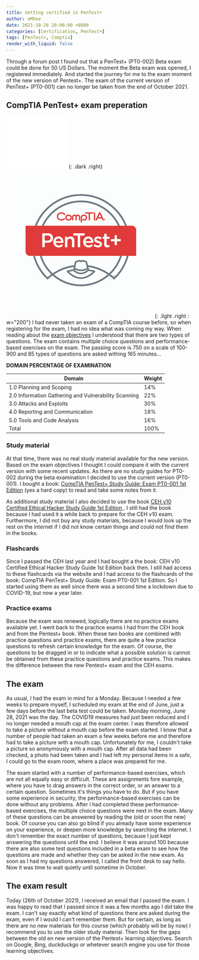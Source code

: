 ```yaml
---
title: Getting certified in PenTest+
author: eMVee
date: 2021-10-26 20:00:00 +0800
categories: [Certification, PenTest+]
tags: [PenTest+, Comptia]
render_with_liquid: false
---
```

Through a forum post I found out that a PenTest+ (PT0-002) Beta exam could be done for 50 US Dollars. The moment the Beta exam was opened, I registered immediately. And started the journey for me to the exam moment of the new version of Pentest+. The exam of the current version of PenTest+ (PT0-001) can no longer be taken from the end of October 2021.

## CompTIA PenTest+ exam preperation
![Image](/assets/img/Education/pentest+.png){: .dark .right}
![Image](/assets/img/Education/pentestplus-light.png){: .light .right : w="200"}
I had never taken an exam of a CompTIA course before, so when registering for the exam, I had no idea what was coming my way. When reading about the [exam objectives](https://partners.comptia.org/docs/default-source/resources/comptia-pentest-pt0-002-exam-objectives-(4-0)) I understood that there are two types of questions. The exam contains multiple choice questions and performance-based exercises on the exam. The passing score is 750 on a scale of 100-900 and 85 types of questions are asked withing 165 minutes...

**DOMAIN PERCENTAGE OF EXAMINATION**

| Domain                                                    | Weight     |
| --------------------------------------------------------- | ---------- |
| 1.0 Planning and Scoping                                  |       14%  |
| 2.0 Information Gathering and Vulnerability Scanning      |       22%  |
| 3.0 Attacks and Exploits                                  |       30%  |
| 4.0 Reporting and Communication                           |       18%  |
| 5.0 Tools and Code Analysis                               |       16%  |
| Total                                                     |       100% |

### Study material
At that time, there was no real study material available for the new version. Based on the exam objectives I thought I could compare it with the current version with some recent updates. As there are no study guides for PT0-002 during the beta examination I decided to use the current version (PT0-001). I bought a book: [CompTIA PenTest+ Study Guide: Exam PT0-001 1st Edition](https://www.amazon.com/CompTIA-PenTest-Study-Guide-PT0-001/dp/1119504228/ref=sr_1_3?dchild=1&keywords=pentest%2B&qid=1633186500&s=books&sr=1-3) (yes a hard copy) to read and take some notes from it.

As additional study material I also decided to use the book [CEH v10 Certified Ethical Hacker Study Guide 1st Edition ](https://www.amazon.com/Certified-Ethical-Hacker-Study-Guide/dp/1119533198/ref=sr_1_1?crid=1T4UKAVU0DZ2A&dchild=1&keywords=certified+ethical+hacker+v10&qid=1633293396&sprefix=certified+ethical%2Caps%2C692&sr=8-1). I still had the book because I had used it a while back to prepare for the CEH v10 exam. Furthermore, I did not buy any study materials, because I would look up the rest on the internet if I did not know certain things and could not find them in the books. 

### Flashcards
Since I passed the CEH last year and I had bought a the book: CEH v10 Certified Ethical Hacker Study Guide 1st Edition back then. I still had access to these flashcards via the website and I had access to the flashcards of the book: CompTIA PenTest+ Study Guide: Exam PT0-001 1st Edition. So I started using them as well since there was a second time a lockdown due to COVID-19, but now a year later. 

### Practice exams
Because the exam was renewed, logically there are no practice exams available yet. I went back to the practice exams I had from the CEH book and from the Pentest+ book. When these two books are combined with practice questions and practice exams, there are quite a few practice questions to refresh certain knowledge for the exam. Of course, the questions to be dragged in or to indicate what a possible solution is cannot be obtained from these practice questions and practice exams. This makes the difference between the new Pentest+ exam and the CEH exams.

## The exam
As usual, I had the exam in mind for a Monday. Because I needed a few weeks to prepare myself, I scheduled my exam at the end of June, just a few days before the last beta test could be taken. Monday morning, June 28, 2021 was the day. The COVID19 measures had just been reduced and I no longer needed a mouth cap at the exam center. I was therefore allowed to take a picture without a mouth cap before the exam started. I know that a number of people had taken an exam a few weeks before me and therefore had to take a picture with a mouth cap. Unfortunately for me, I couldn't take a picture so anonymously with a mouth cap. After all data had been checked, a photo had been taken and I had left my personal items in a safe, I could go to the exam room, where a place was prepared for me.

The exam started with a number of performance-based exercises, which are not all equally easy or difficult. These are assignments fore example, where you have to drag answers in the correct order, or an answer to a certain question. Sometimes it's things you have to do. But if you have some experience in security, the performance-based exercises can be done without any problems. After I had completed these performance-based exercises, the multiple choice questions were next in the exam. Many of these questions can be answered by reading the (old or soon the new) book. Of course you can also go blind if you already have some experience on your experience, or deepen more knowledge by searching the internet. I don't remember the exact number of questions, because I just kept answering the questions until the end. I believe it was around 100 because there are also some test questions included in a beta exam to see how the questions are made and whether they can be asked in the new exam. As soon as I had my questions answered, I called the front desk to say hello. Now it was time to wait quietly until sometime in October.

## The exam result
Today (26th of October 2021), I received an email that I passed the exam. I was happy to read that I passed since it was a few months ago I did take the exam. I can't say exactly what kind of questions there are asked during the exam, even if I would I can't remember them. But for certain, as long as there are no new materials for this course (which probably will be by now) I recommend you to use the older study material. Then look for the gaps between the old en new version of the Pentest+ learning objectives. Search on Google, Bing, duckduckgo or whetever search engine you use for those learning objectives.
